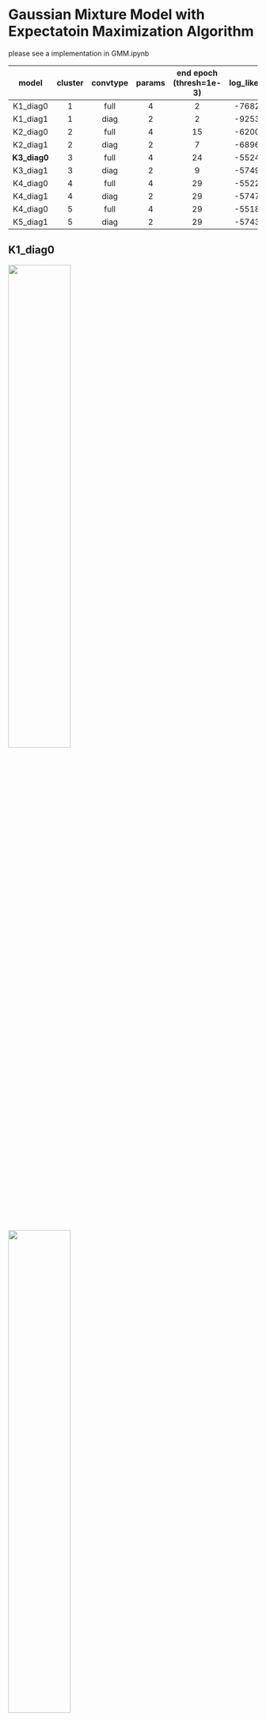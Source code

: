 # Gaussian Mixture Model with Expectatoin Maximization Algorithm

please see a implementation in GMM.ipynb


|model| cluster | convtype | params|end epoch \(thresh=1e-3)|log_likelihood|BIC |
|:---:|:---:    |:---:     |:---:  |:---:                 |:---:         |:---:|   
|K1_diag0| 1 | full | 4|2|-7682.897|15394.772|
|K1_diag1| 1 | diag | 2|2|-9253.312|18521.112|
|K2_diag0| 2 | full | 4|15|-6200.391|12429.759|
|K2_diag1| 2 | diag | 2|7|-6896.262|13807.012|
|**K3_diag0**| 3 | full | 4|24|-5524.239|11077.455|
|K3_diag1| 3 | diag | 2|9|-5749.907|11514.302|
|K4_diag0| 4 | full | 4|29|-5522.635|11074.246|
|K4_diag1| 4 | diag | 2|29|-5747.517|11509.522|
|K4_diag0| 5 | full | 4|29|-5518.490|11065.957|
|K5_diag1| 5 | diag | 2|29|-5743.252|11500.993|


## K1_diag0
<img src='result/result_K1_diag0.png' width=50%>
<img src='gif/gif_K1_diag0_dist.gif' width=50%>
<img src='gif/gif_K1_diag0_loss.gif' width=50%>

## K1_diag1
<img src='result/result_K1_diag1.png' width=50%>
<img src='gif/gif_K1_diag1_dist.gif' width=50%>
<img src='gif/gif_K1_diag1_loss.gif' width=50%>

## K2_diag0
<img src='result/result_K2_diag0.png' width=50%>
<img src='gif/gif_K2_diag0_dist.gif' width=50%>
<img src='gif/gif_K2_diag0_loss.gif' width=50%>

## K2_diag1
<img src='result/result_K2_diag1.png' width=50%>
<img src='gif/gif_K2_diag1_dist.gif' width=50%>
<img src='gif/gif_K2_diag1_loss.gif' width=50%>

## K3_diag0
<img src='result/result_K3_diag0.png' width=50%>
<img src='gif/gif_K3_diag0_dist.gif' width=50%>
<img src='gif/gif_K3_diag0_loss.gif' width=50%>

## K3_diag1
<img src='result/result_K3_diag1.png' width=50%>
<img src='gif/gif_K3_diag1_dist.gif' width=50%>
<img src='gif/gif_K3_diag1_loss.gif' width=50%>

## K4_diag0
<img src='result/result_K4_diag0.png' width=50%>
<img src='gif/gif_K4_diag0_dist.gif' width=50%>
<img src='gif/gif_K4_diag0_loss.gif' width=50%>

## K4_diag1
<img src='result/result_K4_diag1.png' width=50%>
<img src='gif/gif_K4_diag1_dist.gif' width=50%>
<img src='gif/gif_K4_diag1_loss.gif' width=50%>

## K5_diag0
<img src='result/result_K5_diag0.png' width=50%>
<img src='gif/gif_K5_diag0_dist.gif' width=50%>
<img src='gif/gif_K5_diag0_loss.gif' width=50%>

## K5_diag1
<img src='result/result_K5_diag1.png' width=50%>
<img src='gif/gif_K5_diag1_dist.gif' width=50%>
<img src='gif/gif_K5_diag1_loss.gif' width=50%>